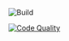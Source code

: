 ![Build](https://github.com/hiteshhv/Web_Browser_Application/workflows/Build/badge.svg)

[![Code Quality](https://api.codacy.com/project/badge/Grade/bc0cc40fb72745e3991b2d7ae0e799e1)](https://www.codacy.com/manual/hiteshhv/Web_Browser_Application?utm_source=github.com&amp;utm_medium=referral&amp;utm_content=hiteshhv/Web_Browser_Application&amp;utm_campaign=Badge_Grade)

